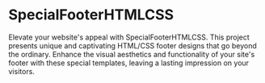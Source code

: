# SpecialFooterHTMLCSS
Elevate your website's appeal with SpecialFooterHTMLCSS. This project presents unique and captivating HTML/CSS footer designs that go beyond the ordinary. Enhance the visual aesthetics and functionality of your site's footer with these special templates, leaving a lasting impression on your visitors.
